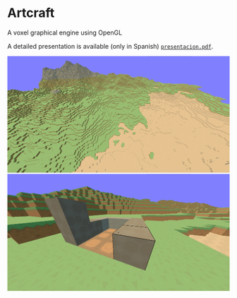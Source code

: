 # Artcraft

A voxel graphical engine using OpenGL

A detailed presentation is available (only in Spanish) [`presentacion.pdf`](presentacion.pdf).

![game image](0.png)
![game image](1.png)
